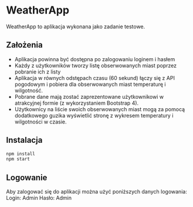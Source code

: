 # WeatherApp
WeatherApp to aplikacja wykonana jako zadanie testowe. 
## Założenia
- Aplikacja powinna być dostępna po zalogowaniu loginem i hasłem
- Każdy z użytkowników tworzy listę obserwowanych miast poprzez pobranie ich z listy
- Aplikacja w równych odstępach czasu (60 sekund) łączy się z API pogodowym i pobiera dla obserwowanych miast temperaturę i wilgotność.
- Pobrane dane mają zostać zaprezentowane użytkownikowi w atrakcyjnej formie (z wykorzystaniem Bootstrap 4).
- Użytkownicy na liście swoich obserwowanych miast mogą za pomocą dodatkowego guzika wyświetlić stronę z wykresem temperatury i wilgotności w czasie.

## Instalacja

```sh
npm install
npm start
```
## Logowanie
Aby zalogować się do aplikacji można użyć poniższych danych logowania:
Login: Admin
Hasło: Admin
